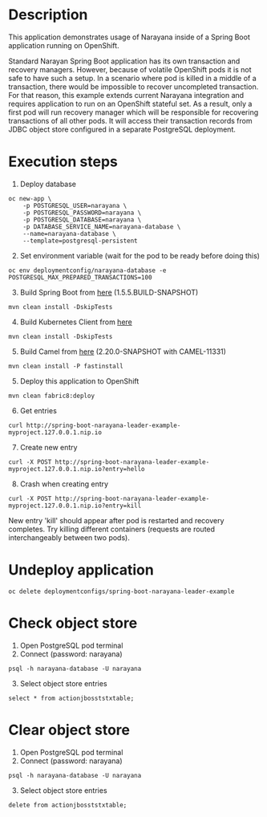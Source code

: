 # Description

This application demonstrates usage of Narayana inside of a Spring Boot application running on OpenShift.

Standard Narayan Spring Boot application has its own transaction and recovery managers. However, because of volatile OpenShift pods it is not safe to have such a setup. In a scenario where pod is killed in a middle of a transaction, there would be impossible to recover uncompleted transaction. For that reason, this example extends current Narayana integration and requires application to run on an OpenShift stateful set. As a result, only a first pod will run recovery manager which will be responsible for recovering transactions of all other pods. It will access their transaction records from JDBC object store configured in a separate PostgreSQL deployment.

# Execution steps
1. Deploy database
```
oc new-app \
    -p POSTGRESQL_USER=narayana \
    -p POSTGRESQL_PASSWORD=narayana \
    -p POSTGRESQL_DATABASE=narayana \
    -p DATABASE_SERVICE_NAME=narayana-database \
    --name=narayana-database \
    --template=postgresql-persistent
```
2. Set environment variable (wait for the pod to be ready before doing this)
```
oc env deploymentconfig/narayana-database -e POSTGRESQL_MAX_PREPARED_TRANSACTIONS=100
``` 


3. Build Spring Boot from [here](https://github.com/gytis/spring-boot/tree/1.5.x-narayana-connection-fixes) (1.5.5.BUILD-SNAPSHOT)

```
mvn clean install -DskipTests
```

4. Build Kubernetes Client from [here](https://github.com/nicolaferraro/kubernetes-client/tree/767-optimistic-lock)

```
mvn clean install -DskipTests
```

5. Build Camel from [here](https://github.com/nicolaferraro/camel/tree/CAMEL-11331-v4) (2.20.0-SNAPSHOT with CAMEL-11331)

```
mvn clean install -P fastinstall
```

5. Deploy this application to OpenShift

```
mvn clean fabric8:deploy
```

6. Get entries
```
curl http://spring-boot-narayana-leader-example-myproject.127.0.0.1.nip.io
```

7. Create new entry
```
curl -X POST http://spring-boot-narayana-leader-example-myproject.127.0.0.1.nip.io?entry=hello
```

8. Crash when creating entry
```
curl -X POST http://spring-boot-narayana-leader-example-myproject.127.0.0.1.nip.io?entry=kill
```
New entry 'kill' should appear after pod is restarted and recovery completes. Try killing different containers (requests are routed interchangeably between two pods).

# Undeploy application
```
oc delete deploymentconfigs/spring-boot-narayana-leader-example
```

# Check object store
1. Open PostgreSQL pod terminal
2. Connect (password: narayana)
```
psql -h narayana-database -U narayana
```
3. Select object store entries
```
select * from actionjbosststxtable;
```

# Clear object store
1. Open PostgreSQL pod terminal
2. Connect (password: narayana)
```
psql -h narayana-database -U narayana
```
3. Select object store entries
```
delete from actionjbosststxtable;
```
